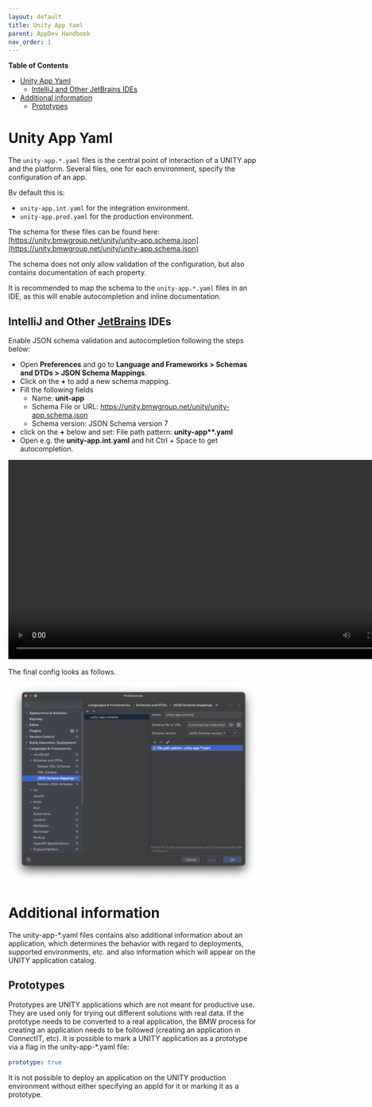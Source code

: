 ```yaml
---
layout: default
title: Unity App Yaml
parent: AppDev Handbook
nav_order: 1
---
```


**Table of Contents**

<!-- START doctoc generated TOC please keep comment here to allow auto update -->
<!-- DON'T EDIT THIS SECTION, INSTEAD RE-RUN doctoc TO UPDATE -->

- [Unity App Yaml](#unity-app-yaml)
  - [IntelliJ and Other JetBrains IDEs](#intellij-and-other-jetbrains-ides)
- [Additional information](#additional-information)
  - [Prototypes](#prototypes)

<!-- END doctoc generated TOC please keep comment here to allow auto update -->

# Unity App Yaml

The `unity-app.*.yaml` files is the central point of interaction of a UNITY app and the platform.
Several files, one for each environment, specify the configuration of an app.

Bv default this is:

* `unity-app.int.yaml` for the integration environment.
* `unity-app.prod.yaml` for the production environment.

The schema for these files can be found
here: [https://unity.bmwgroup.net/unity/unity-app.schema.json](https://unity.bmwgroup.net/unity/unity-app.schema.json)

The schema does not only allow validation of the configuration, but also contains documentation of each property.

It is recommended to map the schema to the `unity-app.*.yaml` files in an IDE, as this will enable autocompletion and
inline documentation.

## IntelliJ and Other [JetBrains](https://www.jetbrains.com) IDEs

Enable JSON schema validation and autocompletion following the steps below:

* Open **Preferences** and go to **Language and Frameworks > Schemas and DTDs > JSON Schema Mappings**.
* Click on the **+** to add a new schema mapping.
* Fill the following fields
  * Name: **unit-app**
  * Schema File or URL: https://unity.bmwgroup.net/unity/unity-app.schema.json
  * Schema version: JSON Schema version 7
* click on the **+** below and set: File path pattern: **unity-app\*\*.yaml**
* Open e.g. the **unity-app.int.yaml** and hit Ctrl + Space to get autocompletion.

<video autoplay loop width=801>
  <source src="../assets/schema-autocompletion.mov" type="video/mp4">
Your browser does not support the video tag.
</video>

The final config looks as follows.

![](../assets/JSON-Schema-Mappings.png)

# Additional information

The unity-app-*.yaml files contains also additional information about an application, which determines the behavior with
regard to deployments, supported environments, etc. and also information which will appear on the UNITY application catalog.

## Prototypes

Prototypes are UNITY applications which are not meant for productive use. They are used only for trying out different
solutions with real data. If the prototype needs to be converted to a real application, the BMW process for creating an
application needs to be followed (creating an application in ConnectIT, etc).
It is possible to mark a UNITY application as a prototype via a flag in the unity-app-*.yaml file:

```yaml
prototype: true
```

It is not possible to deploy an application on the UNITY production environment without either specifying an appId for
it or marking it as a prototype.
